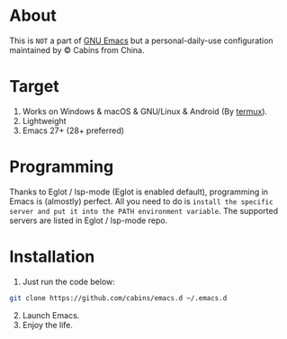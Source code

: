 # About

This is `NOT` a part of [GNU Emacs](https://www.gnu.org/software/emacs/) but a personal-daily-use configuration maintained by © Cabins from China.


# Target

1. Works on Windows & macOS & GNU/Linux & Android (By [termux](https://termux.com/)).
2. Lightweight
3. Emacs 27+ (28+ preferred)

# Programming

Thanks to Eglot / lsp-mode (Eglot is enabled default), programming in Emacs is (almostly) perfect. All you need to do is `install the specific server and put it into the PATH environment variable`. The supported servers are listed in Eglot / lsp-mode repo.

# Installation

1. Just run the code below:

```bash
git clone https://github.com/cabins/emacs.d ~/.emacs.d
```

2. Launch Emacs.
3. Enjoy the life.
